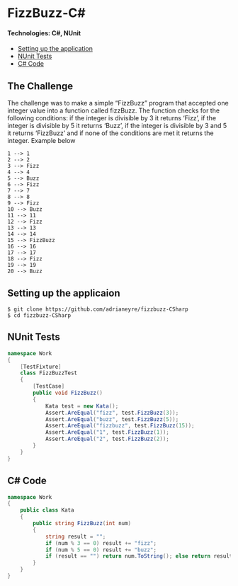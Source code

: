 # FizzBuzz-C#
#### Technologies: C#, NUnit

* [Setting up the application](#setup)
* [NUnit Tests](#tests)
* [C# Code](#code)

## The Challenge ##
The challenge was to make a simple “FizzBuzz” program that accepted one integer value into a function called fizzBuzz. The function checks for the following conditions: if the integer is divisible by 3 it returns ‘Fizz’, if the integer is divisible by 5 it returns ‘Buzz’, if the integer is divisible by 3 and 5 it returns ‘FizzBuzz’ and if none of the conditions are met it returns the integer. Example below
```shell
1 --> 1
2 --> 2
3 --> Fizz
4 --> 4
5 --> Buzz
6 --> Fizz
7 --> 7
8 --> 8
9 --> Fizz
10 --> Buzz
11 --> 11
12 --> Fizz
13 --> 13
14 --> 14
15 --> FizzBuzz
16 --> 16
17 --> 17
18 --> Fizz
19 --> 19
20 --> Buzz
```

## <a name="setup">Setting up the applicaion</a>
```
$ git clone https://github.com/adrianeyre/fizzbuzz-CSharp
$ cd fizzbuzz-CSharp
```

## <a name="tests">NUnit Tests</a> ##

```csharp
namespace Work
{
    [TestFixture]
    class FizzBuzzTest
    {
        [TestCase]
        public void FizzBuzz()
        {
            Kata test = new Kata();
            Assert.AreEqual("fizz", test.FizzBuzz(3));
            Assert.AreEqual("buzz", test.FizzBuzz(5));
            Assert.AreEqual("fizzbuzz", test.FizzBuzz(15));
            Assert.AreEqual("1", test.FizzBuzz(1));
            Assert.AreEqual("2", test.FizzBuzz(2));
        }
    }
}
```

## <a name="code">C# Code</a> ##
```csharp
namespace Work
{
    public class Kata
    {
        public string FizzBuzz(int num)
        {
            string result = "";
            if (num % 3 == 0) result += "fizz";
            if (num % 5 == 0) result += "buzz";
            if (result == "") return num.ToString(); else return result;
        }
    }
}
```
